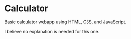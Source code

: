 # Calculator

Basic calculator webapp using HTML, CSS, and JavaScript.

I believe no explanation is needed for this one.
